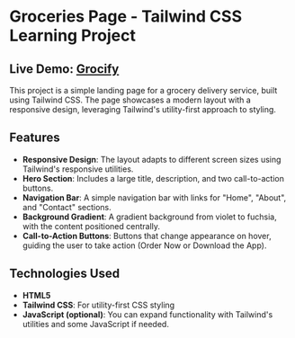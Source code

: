 # Groceries Page - Tailwind CSS Learning Project
## Live Demo: [Grocify](https://mithun776.github.io/Groceries-Page/)

This project is a simple landing page for a grocery delivery service, built using Tailwind CSS. The page showcases a modern layout with a responsive design, leveraging Tailwind's utility-first approach to styling.

## Features

- **Responsive Design**: The layout adapts to different screen sizes using Tailwind's responsive utilities.
- **Hero Section**: Includes a large title, description, and two call-to-action buttons.
- **Navigation Bar**: A simple navigation bar with links for "Home", "About", and "Contact" sections.
- **Background Gradient**: A gradient background from violet to fuchsia, with the content positioned centrally.
- **Call-to-Action Buttons**: Buttons that change appearance on hover, guiding the user to take action (Order Now or Download the App).

## Technologies Used

- **HTML5**
- **Tailwind CSS**: For utility-first CSS styling
- **JavaScript (optional)**: You can expand functionality with Tailwind's utilities and some JavaScript if needed.


